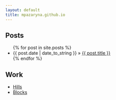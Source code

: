 ```yaml
---
layout: default
title: mpazaryna.github.io
---
```


<div id="home">
  <h2>Posts</h2>
  <ul class="posts">
    {% for post in site.posts %}
      <li><span>{{ post.date | date_to_string }}</span> &raquo; <a href="{{ post.url }}">{{ post.title }}</a></li>
    {% endfor %}
  </ul>
  <h2>Work</h2>
  <ul class="posts">
    <li><a href="http://wisesmile.github.io/hills/">Hills</a></li>
    <li><a href="http://bl.ocks.org/wisesmile">Blocks</a></li>
  </ul>
</div>
